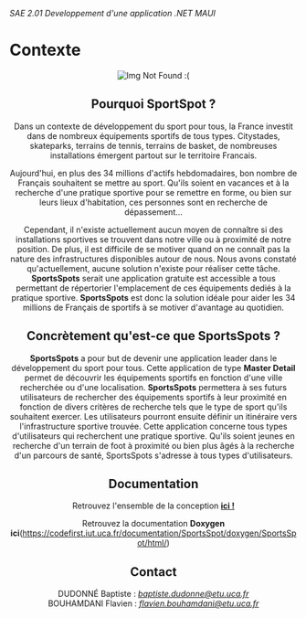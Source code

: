 *SAE 2.01 Developpement d'une application .NET MAUI*
# Contexte
<center>
    <img src="https://demarchesadministratives.fr/images/actualites/2980/journee-nationale-du-sport-scolaire-2020-1.jpg" alt="Img Not Found :(")
</center>
    
## Pourquoi **SportSpot** ?

Dans un contexte de développement du sport pour tous, la France investit dans de nombreux équipements sportifs de tous types. Citystades, skateparks, terrains de tennis, terrains de basket, de nombreuses installations émergent partout sur le territoire Francais.

Aujourd'hui, en plus des 34 millions d'actifs hebdomadaires, bon nombre de Français souhaitent se mettre au sport. Qu'ils soient en vacances et à la recherche d'une pratique sportive pour se remettre en forme, ou bien sur leurs lieux d'habitation, ces personnes sont en recherche de dépassement...

Cependant, il n'existe actuellement aucun moyen de connaître si des installations sportives se trouvent dans notre ville ou à proximité de notre position. De plus, il est difficile de se motiver quand on ne connaît pas la nature des infrastructures disponibles autour de nous. Nous avons constaté qu'actuellement, aucune solution n'existe pour réaliser cette tâche. **SportsSpots** serait une application gratuite est accessible a tous permettant de répertorier l'emplacement de ces équipements dediés à la pratique sportive. **SportsSpots** est donc la solution idéale pour aider les 34 millions de Français de sportifs à se motiver d'avantage au quotidien.

## Concrètement qu'est-ce que SportsSpots ?

**SportsSpots** a pour but de devenir une application leader dans le développement du sport pour tous. Cette application de type **Master Detail** permet de découvrir les équipements sportifs en fonction d'une ville recherchée ou d'une localisation. **SportsSpots** permettera à ses futurs utilisateurs de rechercher des équipements sportifs à leur proximité en fonction de divers critères de recherche tels que le type de sport qu'ils souhaitent exercer. Les utilisateurs pourront ensuite définir un itinéraire vers l'infrastructure sportive trouvée. Cette application concerne tous types d'utilisateurs qui recherchent une pratique sportive. Qu'ils soient jeunes en recherche d'un terrain de foot à proximité ou bien plus âgés à la recherche d'un parcours de santé, SportsSpots s'adresse à tous types d'utilisateurs.

## Documentation 

Retrouvez l'ensemble de la conception **[ici !](https://codefirst.iut.uca.fr/git/SportsSpot/SportsSpot/wiki/)**

Retrouvez la documentation **Doxygen ici**(https://codefirst.iut.uca.fr/documentation/SportsSpot/doxygen/SportsSpot/html/)
    

## Contact
DUDONNÉ Baptiste : *baptiste.dudonne@etu.uca.fr*
<br>
BOUHAMDANI Flavien : *flavien.bouhamdani@etu.uca.fr*